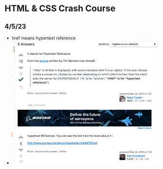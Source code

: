 # HTML & CSS Crash Course

## 4/5/23

- href means hypertext reference
- ![alt](images/06-html-and-css/2023-04-05-1.png)
